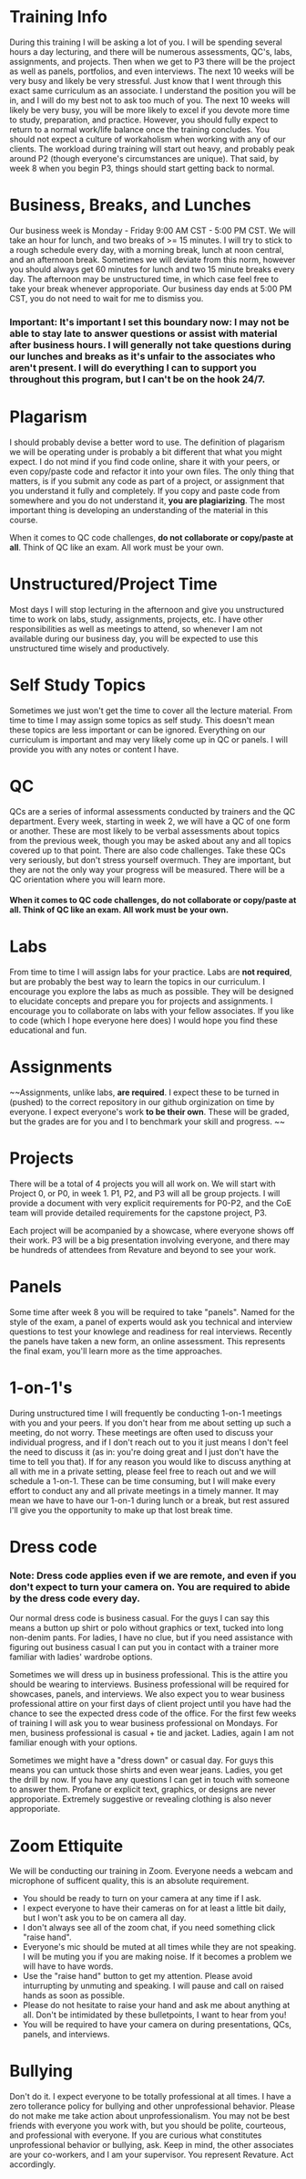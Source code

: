 # Training Info
During this training I will be asking a lot of you. I will be spending several hours a day lecturing, and there will be numerous assessments, QC's, labs, assignments, and projects. Then when we get to P3 there will be the project as well as panels, portfolios, and even interviews. The next 10 weeks will be very busy and likely be very stressful. Just know that I went through this exact same curriculum as an associate. I understand the position you will be in, and I will do my best not to ask too much of you. The next 10 weeks will likely be very busy, you will be more likely to excel if you devote more time to study, preparation, and practice. However, you should fully expect to return to a normal work/life balance once the training concludes. You should not expect a culture of workaholism when working with any of our clients. The workload during training will start out heavy, and probably peak around P2 (though everyone's circumstances are unique). That said, by week 8 when you begin P3, things should start getting back to normal. 

# Business, Breaks, and Lunches
Our business week is Monday - Friday 9:00 AM CST - 5:00 PM CST. We will take an hour for lunch, and two breaks of >= 15 minutes. I will try to stick to a rough schedule every day, with a morning break, lunch at noon central, and an afternoon break. Sometimes we will deviate from this norm, however you should always get 60 minutes for lunch and two 15 minute breaks every day. The afternoon may be unstructured time, in which case feel free to take your break whenever approporiate. Our business day ends at 5:00 PM CST, you do not need to wait for me to dismiss you.

### Important: It's important I set this boundary now: I may not be able to stay late to answer questions or assist with material after business hours. I will generally not take questions during our lunches and breaks as it's unfair to the associates who aren't present. I will do everything I can to support you throughout this program, but I can't be on the hook 24/7.

# Plagarism
I should probably devise a better word to use. The definition of plagarism we will be operating under is probably a bit different that what you might expect. I do not mind if you find code online, share it with your peers, or even copy/paste code and refactor it into your own files. The only thing that matters, is if you submit any code as part of a project, or assignment that you understand it fully and completely. If you copy and paste code from somewhere and you do not understand it, **you are plagiarizing**. The most important thing is developing an understanding of the material in this course.
  
When it comes to QC code challenges, **do not collaborate or copy/paste at all**. Think of QC like an exam. All work must be your own.

# Unstructured/Project Time
Most days I will stop lecturing in the afternoon and give you unstructured time to work on labs, study, assignments, projects, etc. I have other responsibilities as well as meetings to attend, so whenever I am not available during our business day, you will be expected to use this unstructured time wisely and productively.

# Self Study Topics
Sometimes we just won't get the time to cover all the lecture material. From time to time I may assign some topics as self study. This doesn't mean these topics are less important or can be ignored. Everything on our curriculum is important and may very likely come up in QC or panels. I will provide you with any notes or content I have.

# QC
QCs are a series of informal assessments conducted by trainers and the QC department. Every week, starting in week 2, we will have a QC of one form or another. These are most likely to be verbal assessments about topics from the previous week, though you may be asked about any and all topics covered up to that point. There are also code challenges. Take these QCs very seriously, but don't stress yourself overmuch. They are important, but they are not the only way your progress will be measured. There will be a QC orientation where you will learn more.
  
#### When it comes to QC code challenges, **do not collaborate or copy/paste at all**. Think of QC like an exam. All work must be your own.

# Labs
From time to time I will assign labs for your practice. Labs are **not required**, but are probably the best way to learn the topics in our curriculum. I encourage you explore the labs as much as possible. They will be designed to elucidate concepts and prepare you for projects and assignments. I encourage you to collaborate on labs with your fellow associates. If you like to code (which I hope everyone here does) I would hope you find these educational and fun.

# Assignments
~~Assignments, unlike labs, **are required**. I expect these to be turned in (pushed) to the correct repository in our github orginization on time by everyone. I expect everyone's work **to be their own**. These will be graded, but the grades are for you and I to benchmark your skill and progress. ~~

# Projects
There will be a total of 4 projects you will all work on. We will start with Project 0, or P0, in week 1. P1, P2, and P3 will all be group projects. I will provide a document with very explicit requirements for P0-P2, and the CoE team will provide detailed requirements for the capstone project, P3.
  
Each project will be acompanied by a showcase, where everyone shows off their work. P3 will be a big presentation involving everyone, and there may be hundreds of attendees from Revature and beyond to see your work.

# Panels
Some time after week 8 you will be required to take "panels". Named for the style of the exam, a panel of experts would ask you technical and interview questions to test your knowlege and readiness for real interviews. Recently the panels have taken a new form, an online assessment. This represents the final exam, you'll learn more as the time approaches. 

# 1-on-1's
During unstructured time I will frequently be conducting 1-on-1 meetings with you and your peers. If you don't hear from me about setting up such a meeting, do not worry. These meetings are often used to discuss your individual progress, and if I don't reach out to you it just means I don't feel the need to discuss it (as in: you're doing great and I just don't have the time to tell you that). If for any reason you would like to discuss anything at all with me in a private setting, please feel free to reach out and we will schedule a 1-on-1. These can be time consuming, but I will make every effort to conduct any and all private meetings in a timely manner. It may mean we have to have our 1-on-1 during lunch or a break, but rest assured I'll give you the opportunity to make up that lost break time.

# Dress code
### Note: Dress code applies even if we are remote, and even if you don't expect to turn your camera on. You are required to abide by the dress code every day.
Our normal dress code is business casual. For the guys I can say this means a button up shirt or polo without graphics or text, tucked into long non-denim pants. For ladies, I have no clue, but if you need assistance with figuring out business casual I can put you in contact with a trainer more familiar with ladies' wardrobe options.
  
Sometimes we will dress up in business professional. This is the attire you should be wearing to interviews. Business professional will be required for showcases, panels, and interviews. We also expect you to wear business professional attire on your first days of client project until you have had the chance to see the expected dress code of the office. For the first few weeks of training I will ask you to wear business professional on Mondays. For men, business professional is casual + tie and jacket. Ladies, again I am not familiar enough with your options.
  
Sometimes we might have a "dress down" or casual day. For guys this means you can untuck those shirts and even wear jeans. Ladies, you get the drill by now. If you have any questions I can get in touch with someone to answer them. Profane or explicit text, graphics, or designs are never approporiate. Extremely suggestive or revealing clothing is also never approporiate.

# Zoom Ettiquite
We will be conducting our training in Zoom. Everyone needs a webcam and microphone of sufficent quality, this is an absolute requirement. 
 - You should be ready to turn on your camera at any time if I ask. 
 - I expect everyone to have their cameras on for at least a little bit daily, but I won't ask you to be on camera all day.
 - I don't always see all of the zoom chat, if you need something click "raise hand".
 - Everyone's mic should be muted at all times while they are not speaking. I will be muting you if you are making noise. If it becomes a problem we will have to have words.
 - Use the "raise hand" button to get my attention. Please avoid inturrupting by unmuting and speaking. I will pause and call on raised hands as soon as possible.
 - Please do not hesitate to raise your hand and ask me about anything at all. Don't be intimidated by these bulletpoints, I want to hear from you!
 - You will be required to have your camera on during presentations, QCs, panels, and interviews.
 
# Bullying
Don't do it. I expect everyone to be totally professional at all times. I have a zero tollerance policy for bullying and other unprofessional behavior. Please do not make me take action about unprofessionalism. You may not be best friends with everyone you work with, but you should be polite, courteous, and professional with everyone. If you are curious what constitutes unprofessional behavior or bullying, ask. Keep in mind, the other associates are your co-workers, and I am your supervisor. You represent Revature. Act accordingly.
